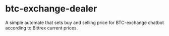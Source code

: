 # btc-exchange-dealer
A simple automate that sets buy and selling price for BTC-exchange chatbot according to Bittrex current prices.
